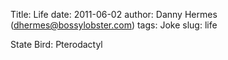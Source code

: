 Title: Life
date: 2011-06-02
author: Danny Hermes (dhermes@bossylobster.com)
tags: Joke
slug: life

State Bird: Pterodactyl
